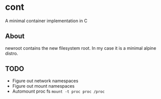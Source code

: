 # cont
A minimal container implementation in C


## About
newroot contains the new filesystem root. In my case it is a minimal alpine distro.

## TODO
- Figure out network namespaces
- Figure out mount namespaces
- Automount proc fs `mount -t proc proc /proc`
